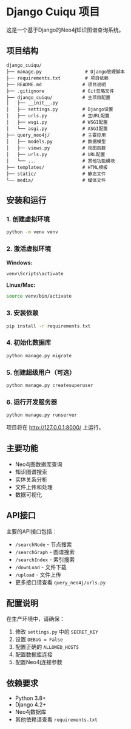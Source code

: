 # Django Cuiqu 项目

这是一个基于Django的Neo4j知识图谱查询系统。

## 项目结构

```
django_cuiqu/
├── manage.py                # Django管理脚本
├── requirements.txt         # 项目依赖
├── README.md               # 项目说明
├── .gitignore              # Git忽略文件
├── django_cuiqu/           # 主项目配置
│   ├── __init__.py
│   ├── settings.py         # Django设置
│   ├── urls.py             # 主URL配置
│   ├── wsgi.py             # WSGI配置
│   └── asgi.py             # ASGI配置
├── query_neo4j/            # 主要应用
│   ├── models.py           # 数据模型
│   ├── views.py            # 视图函数
│   ├── urls.py             # URL配置
│   └── ...                 # 其他功能模块
├── templates/              # HTML模板
├── static/                 # 静态文件
└── media/                  # 媒体文件
```

## 安装和运行

### 1. 创建虚拟环境

```bash
python -m venv venv
```

### 2. 激活虚拟环境

**Windows:**
```bash
venv\Scripts\activate
```

**Linux/Mac:**
```bash
source venv/bin/activate
```

### 3. 安装依赖

```bash
pip install -r requirements.txt
```

### 4. 初始化数据库

```bash
python manage.py migrate
```

### 5. 创建超级用户（可选）

```bash
python manage.py createsuperuser
```

### 6. 运行开发服务器

```bash
python manage.py runserver
```

项目将在 http://127.0.0.1:8000/ 上运行。

## 主要功能

- Neo4j图数据库查询
- 知识图谱搜索
- 实体关系分析
- 文件上传和处理
- 数据可视化

## API接口

主要的API接口包括：

- `/searchNode` - 节点搜索
- `/searchGraph` - 图谱搜索
- `/searchIndex` - 索引搜索
- `/downLoad` - 文件下载
- `/upload` - 文件上传
- 更多接口请查看 `query_neo4j/urls.py`

## 配置说明

在生产环境中，请确保：

1. 修改 `settings.py` 中的 `SECRET_KEY`
2. 设置 `DEBUG = False`
3. 配置正确的 `ALLOWED_HOSTS`
4. 配置数据库连接
5. 配置Neo4j连接参数

## 依赖要求

- Python 3.8+
- Django 4.2+
- Neo4j数据库
- 其他依赖请查看 `requirements.txt` 
